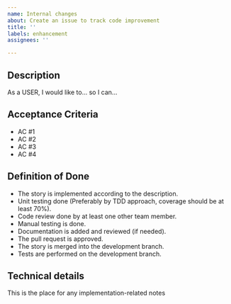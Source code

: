 ```yaml
---
name: Internal changes
about: Create an issue to track code improvement
title: ''
labels: enhancement
assignees: ''

---
```


## Description ##
As a USER, I would like to... so I can...

## Acceptance Criteria ##
- AC #1
- AC #2
- AC #3
- AC #4

## Definition of Done ##
- The story is implemented according to the description.
- Unit testing done (Preferably by TDD approach, coverage should be at least 70%).
- Code review done by at least one other team member.
- Manual testing is done.
- Documentation is added and reviewed (if needed).
- The pull request is approved.
- The story is merged into the development branch.
- Tests are performed on the development branch.

## Technical details ##
This is the place for any implementation-related notes
